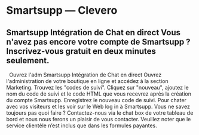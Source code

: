 # Smartsupp — Clevero
## Smartsupp Intégration de Chat en direct Vous n'avez pas encore votre compte de Smartsupp ? Inscrivez-vous gratuit en deux minutes seulement.
  Ouvrez l'adm
Smartsupp Intégration de Chat en direct
Ouvrez l'administration de votre boutique en ligne et accédez à la section Marketing.
Trouvez les "codes de suivi".
Cliquez sur "nouveau", ajoutez le nom du code de suivi et le code HTML que vous recevrez après la création du compte Smartsupp.
Enregistrez le nouveau code de suivi.
Pour chater avec vos visiteurs et les voir sur le Web log in à Smartsupp.
Vous ne savez toujours pas quoi faire ? Contactez-nous via le chat box de votre tableau de bord et nous nous ferons un plaisir de vous contacter. Veuillez noter que le service clientèle n’est inclus que dans les formules payantes.

